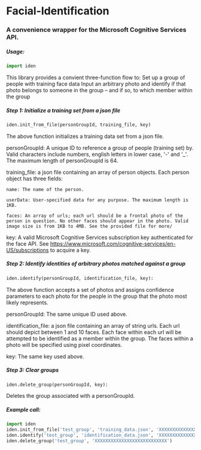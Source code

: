 # Facial-Identification
### A convenience wrapper for the Microsoft Cognitive Services API.

##### Usage: 
```python
import iden
```
This library provides a convient three-function flow to: 
    Set up a group of people with training face data
    Input an arbitrary photo and identify if that photo belongs to someone in the group – and if so, to which member within the group

##### Step 1: Initialize a training set from a json file

```python
iden.init_from_file(personGroupId, training_file, key)
```
    
The above function initializes a training data set from a json file. 
    
personGroupId: A unique ID to reference a group of people (training set) by. Valid characters include numbers, english letters in lower case, '-' and '_'. The maximum length of personGroupId is 64.
    
training_file: a json file containing an array of person objects. Each person object has three fields:
    
    name: The name of the person.
    
    userData: User-specified data for any purpose. The maximum length is 1KB.
    
    faces: An array of urls; each url should be a frontal photo of the person in question. No other faces should appear in the photo. Valid image size is from 1KB to 4MB. See the provided file for more/ 
    
key: A valid Microsoft Cognitive Services subscription key authenticated for the face API. See https://www.microsoft.com/cognitive-services/en-US/subscriptions to acquire a key.

 
##### Step 2: Identify identities of arbitrary photos matched against a group

```python
iden.identify(personGroupId, identification_file, key):
```
    
The above function accepts a set of photos and assigns confidence parameters to each photo for the people in the group that the photo most likely represents.
    
personGroupId: The same unique ID used above.
    
identification_file: a json file containing an array of string urls. Each url should depict between 1 and 10 faces. Each face within each url will be attempted to be identified as a member within the group. The faces within a photo will be specified using pixel coordinates.
    
key: The same key used above.
    
##### Step 3: Clear groups

```python
iden.delete_group(personGroupId, key):
```
    
Deletes the group associated with a personGroupId.
    
##### Example call:
```python
import iden
iden.init_from_file('test_group', 'training_data.json', 'XXXXXXXXXXXXXXXXXXXXXXXXXXX')
iden.identify('test_group', 'identification_data.json', 'XXXXXXXXXXXXXXXXXXXXXXXXXXX')
iden.delete_group('test_group', 'XXXXXXXXXXXXXXXXXXXXXXXXXXX')
```



